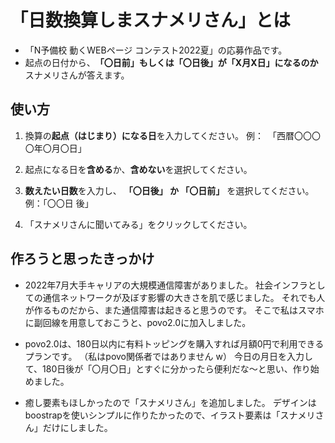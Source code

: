 # 「日数換算しまスナメリさん」とは  

- 「N予備校 動くWEBページ コンテスト2022夏」の応募作品です。  
- 起点の日付から、　**「〇日前」もしくは「〇日後」が「X月X日」になるのか**　スナメリさんが答えます。

## 使い方
1. 換算の**起点（はじまり）になる日**を入力してください。
例：　「西暦〇〇〇〇年〇月〇日」

1. 起点になる日を**含める**か、**含めない**を選択してください。

1. **数えたい日数**を入力し、 **「〇日後」 か 「〇日前」** を選択してください。
例：「〇〇日 後」

1. 「スナメリさんに聞いてみる」をクリックしてください。  

## 作ろうと思ったきっかけ

- 2022年7月大手キャリアの大規模通信障害がありました。
社会インフラとしての通信ネットワークが及ぼす影響の大きさを肌で感じました。
それでも人が作るものだから、また通信障害は起きると思うのです。
そこで私はスマホに副回線を用意しておこうと、povo2.0に加入しました。

- povo2.0は、180日以内に有料トッピングを購入すれば月額0円で利用できるプランです。
（私はpovo関係者ではありません w）
今日の月日を入力して、180日後が「〇月〇日」とすぐに分かったら便利だな～と思い、作り始めました。

- 癒し要素もほしかったので「スナメリさん」を追加しました。
デザインはboostrapを使いシンプルに作りたかったので、イラスト要素は「スナメリさん」だけにしました。
